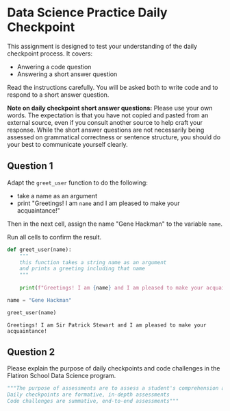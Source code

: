 # Data Science Practice Daily Checkpoint

This assignment is designed to test your understanding of the daily checkpoint process. It covers:

 - Anwering a code question
 - Answering a short answer question
 
Read the instructions carefully. You will be asked both to write code and to respond to a short answer question.

**Note on daily checkpoint short answer questions:** Please use your own words. The expectation is that you have not copied and pasted from an external source, even if you consult another source to help craft your response. While the short answer questions are not necessarily being assessed on grammatical correctness or sentence structure, you should do your best to communicate yourself clearly.

## Question 1

Adapt the `greet_user` function to do the following:

 - take a name as an argument
 - print "Greetings! I am `name` and I am pleased to make your acquaintance!"

Then in the next cell, assign the name "Gene Hackman" to the variable `name`.

Run all cells to confirm the result.


```python
def greet_user(name):
    """
    this function takes a string name as an argument 
    and prints a greeting including that name 
    """
    
    print(f"Greetings! I am {name} and I am pleased to make your acquaintance!")
```


```python
name = "Gene Hackman"
```


```python
greet_user(name)
```

    Greetings! I am Sir Patrick Stewart and I am pleased to make your acquaintance!


## Question 2

Please explain the purpose of daily checkpoints and code challenges in the Flatiron School Data Science program.


```python
"""The purpose of assessments are to assess a student's comprehension and application of our Data Science program's key content.
Daily checkpoints are formative, in-depth assessments
Code challenges are summative, end-to-end assessments"""
```
